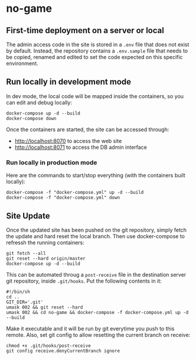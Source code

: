 # no-game

## First-time deployment on a server or local

The admin access code in the site is stored in a `.env` file that does not exist by default. Instead, the repository contains a `.env.sample` file that needs to be copied, renamed and edited to set the code expected on this specific environment.

## Run locally in development mode

In dev mode, the local code will be mapped inside the containers, so you can edit and debug locally:

    docker-compose up -d --build
    docker-compose down

Once the containers are started, the site can be accessed through:

- <http://localhost:8070> to access the web site
- <http://localhost:8071> to access the DB admin interface

### Run locally in production mode

Here are the commands to start/stop everything (with the containers built locally):

    docker-compose -f "docker-compose.yml" up -d --build
    docker-compose -f "docker-compose.yml" down

## Site Update

Once the updated site has been pushed on the git repository, simply fetch the update and hard reset the local branch. Then use docker-compose to refressh the running containers:

    git fetch --all
    git reset --hard origin/master
    docker-compose up -d --build

This can be automated throug a `post-receive` file in the destination server git repository, inside `.git/hooks`. Put the following contents in it:

    #!/bin/sh
    cd ..
    GIT_DIR='.git'
    umask 002 && git reset --hard
    umask 002 && cd no-game && docker-compose -f docker-compose.yml up -d --build

Make it executable and it will be run by git everytime you push to this remote. Also, set git config to allow resetting the current branch on receive:

    chmod +x .git/hooks/post-receive
    git config receive.denyCurrentBranch ignore
